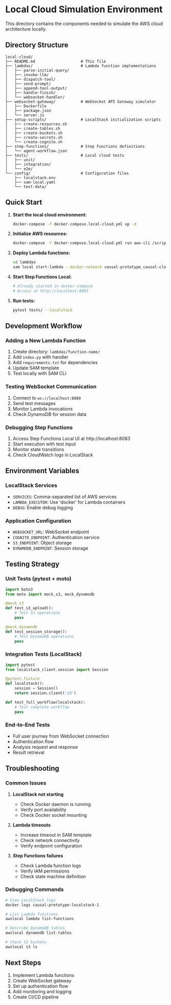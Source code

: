 # Local Cloud Simulation Environment

This directory contains the components needed to simulate the AWS cloud architecture locally.

## Directory Structure

```
local-cloud/
├── README.md                    # This file
├── lambdas/                     # Lambda function implementations
│   ├── parse-initial-query/
│   ├── invoke-llm/
│   ├── dispatch-tool/
│   ├── send-prompt/
│   ├── append-tool-output/
│   ├── handle-finish/
│   └── websocket-handler/
├── websocket-gateway/           # WebSocket API Gateway simulator
│   ├── Dockerfile
│   ├── package.json
│   └── server.js
├── setup-scripts/               # LocalStack initialization scripts
│   ├── create-resources.sh
│   ├── create-tables.sh
│   ├── create-buckets.sh
│   ├── create-secrets.sh
│   └── create-cognito.sh
├── step-functions/              # Step Functions definitions
│   └── agent-workflow.json
├── tests/                       # Local cloud tests
│   ├── unit/
│   ├── integration/
│   └── e2e/
└── config/                      # Configuration files
    ├── localstack.env
    ├── sam-local.yaml
    └── test-data/
```

## Quick Start

1. **Start the local cloud environment:**
   ```bash
   docker-compose -f docker-compose.local-cloud.yml up -d
   ```

2. **Initialize AWS resources:**
   ```bash
   docker-compose -f docker-compose.local-cloud.yml run aws-cli /scripts/create-resources.sh
   ```

3. **Deploy Lambda functions:**
   ```bash
   cd lambdas
   sam local start-lambda --docker-network causal-prototype_causal-cloud
   ```

4. **Start Step Functions Local:**
   ```bash
   # Already started in docker-compose
   # Access at http://localhost:8083
   ```

5. **Run tests:**
   ```bash
   pytest tests/ --localstack
   ```

## Development Workflow

### Adding a New Lambda Function

1. Create directory: `lambdas/function-name/`
2. Add `index.py` with handler
3. Add `requirements.txt` for dependencies
4. Update SAM template
5. Test locally with SAM CLI

### Testing WebSocket Communication

1. Connect to `ws://localhost:8080`
2. Send test messages
3. Monitor Lambda invocations
4. Check DynamoDB for session data

### Debugging Step Functions

1. Access Step Functions Local UI at http://localhost:8083
2. Start execution with test input
3. Monitor state transitions
4. Check CloudWatch logs in LocalStack

## Environment Variables

### LocalStack Services
- `SERVICES`: Comma-separated list of AWS services
- `LAMBDA_EXECUTOR`: Use 'docker' for Lambda containers
- `DEBUG`: Enable debug logging

### Application Configuration
- `WEBSOCKET_URL`: WebSocket endpoint
- `COGNITO_ENDPOINT`: Authentication service
- `S3_ENDPOINT`: Object storage
- `DYNAMODB_ENDPOINT`: Session storage

## Testing Strategy

### Unit Tests (pytest + moto)
```python
import boto3
from moto import mock_s3, mock_dynamodb

@mock_s3
def test_s3_upload():
    # Test S3 operations
    pass

@mock_dynamodb
def test_session_storage():
    # Test DynamoDB operations
    pass
```

### Integration Tests (LocalStack)
```python
import pytest
from localstack_client.session import Session

@pytest.fixture
def localstack():
    session = Session()
    return session.client('s3')

def test_full_workflow(localstack):
    # Test complete workflow
    pass
```

### End-to-End Tests
- Full user journey from WebSocket connection
- Authentication flow
- Analysis request and response
- Result retrieval

## Troubleshooting

### Common Issues

1. **LocalStack not starting**
   - Check Docker daemon is running
   - Verify port availability
   - Check Docker socket mounting

2. **Lambda timeouts**
   - Increase timeout in SAM template
   - Check network connectivity
   - Verify endpoint configuration

3. **Step Functions failures**
   - Check Lambda function logs
   - Verify IAM permissions
   - Check state machine definition

### Debugging Commands

```bash
# View LocalStack logs
docker logs causal-prototype-localstack-1

# List Lambda functions
awslocal lambda list-functions

# Describe DynamoDB tables
awslocal dynamodb list-tables

# Check S3 buckets
awslocal s3 ls
```

## Next Steps

1. Implement Lambda functions
2. Create WebSocket gateway
3. Set up authentication flow
4. Add monitoring and logging
5. Create CI/CD pipeline